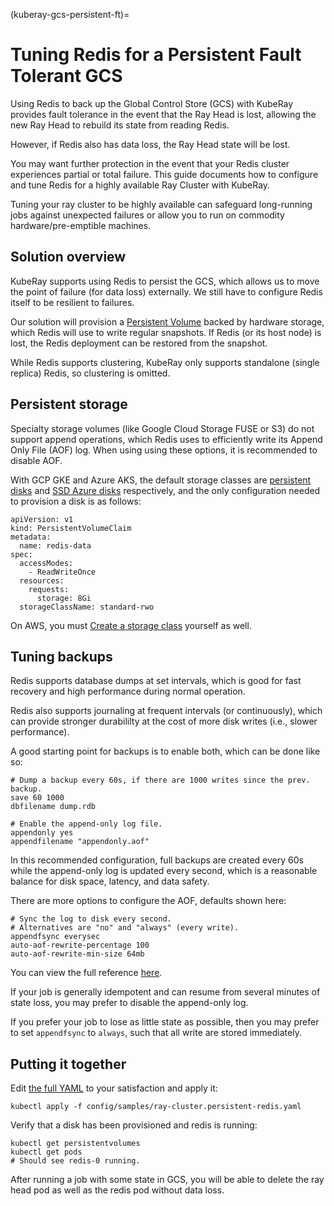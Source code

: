 (kuberay-gcs-persistent-ft)=
# Tuning Redis for a Persistent Fault Tolerant GCS

Using Redis to back up the Global Control Store (GCS) with KubeRay provides
fault tolerance in the event that the Ray Head is lost, allowing the new Ray
Head to rebuild its state from reading Redis.

However, if Redis also has data loss, the Ray Head state will be lost.

You may want further protection in the event that your Redis cluster experiences
partial or total failure. This guide documents how to configure and tune Redis
for a highly available Ray Cluster with KubeRay.

Tuning your ray cluster to be highly available can safeguard long-running jobs
against unexpected failures or allow you to run on commodity
hardware/pre-emptible machines.

## Solution overview

KubeRay supports using Redis to persist the GCS, which allows us to move the
point of failure (for data loss) externally. We still have to configure Redis
itself to be resilient to failures.

Our solution will provision a [Persistent
Volume](https://kubernetes.io/docs/concepts/storage/persistent-volumes/) backed
by hardware storage, which Redis will use to write regular snapshots. If Redis
(or its host node) is lost, the Redis deployment can be restored from the
snapshot.

While Redis supports clustering, KubeRay only supports standalone (single
replica) Redis, so clustering is omitted.

## Persistent storage

Specialty storage volumes (like Google Cloud Storage FUSE or S3) do not support
append operations, which Redis uses to efficiently write its Append Only File
(AOF) log. When using using these options, it is recommended to disable AOF.

With GCP GKE and Azure AKS, the default storage classes are [persistent
disks](https://cloud.google.com/kubernetes-engine/docs/concepts/persistent-volumes)
and [SSD Azure
disks](https://learn.microsoft.com/en-us/azure/aks/azure-csi-disk-storage-provision)
respectively, and the only configuration needed to provision a disk is as
follows:

```
apiVersion: v1
kind: PersistentVolumeClaim
metadata:
  name: redis-data
spec:
  accessModes:
    - ReadWriteOnce
  resources:
    requests:
      storage: 8Gi
  storageClassName: standard-rwo
```

On AWS, you must [Create a storage
class](https://docs.aws.amazon.com/eks/latest/userguide/create-storage-class.html)
yourself as well.

## Tuning backups

Redis supports database dumps at set intervals, which is good for fast recovery
and high performance during normal operation.

Redis also supports journaling at frequent intervals (or continuously), which
can provide stronger durabililty at the cost of more disk writes (i.e., slower
performance).

A good starting point for backups is to enable both, which can be done like so:

```
# Dump a backup every 60s, if there are 1000 writes since the prev. backup.
save 60 1000
dbfilename dump.rdb

# Enable the append-only log file.
appendonly yes
appendfilename "appendonly.aof"

```

In this recommended configuration, full backups are created every 60s while the
append-only log is updated every second, which is a reasonable balance for disk
space, latency, and data safety.

There are more options to configure the AOF, defaults shown here:

```
# Sync the log to disk every second.
# Alternatives are "no" and "always" (every write).
appendfsync everysec
auto-aof-rewrite-percentage 100
auto-aof-rewrite-min-size 64mb
```

You can view the full reference
[here](https://raw.githubusercontent.com/redis/redis/refs/tags/7.4.0/redis.conf).


If your job is generally idempotent and can resume from several minutes of state
loss, you may prefer to disable the append-only log.

If you prefer your job to lose as little state as possible, then you may prefer
to set `appendfsync` to `always`, such that all write are stored immediately.

## Putting it together

Edit [the full
YAML](https://github.com/ray-project/kuberay/blob/master/config/samples/ray-cluster.persistent-redis.yaml)
to your satisfaction and apply it:

```
kubectl apply -f config/samples/ray-cluster.persistent-redis.yaml
```

Verify that a disk has been provisioned and redis is running:

```
kubectl get persistentvolumes
kubectl get pods
# Should see redis-0 running.
```

After running a job with some state in GCS, you will be able to delete the ray
head pod as well as the redis pod without data loss.
